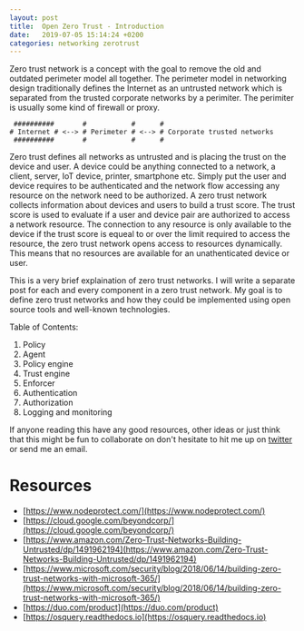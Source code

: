 ```yaml
---
layout: post
title:  Open Zero Trust - Introduction
date:   2019-07-05 15:14:24 +0200
categories: networking zerotrust
---
```

Zero trust network is a concept with the goal to remove the old and outdated perimeter model all together. The perimeter model in networking design traditionally defines the Internet as an untrusted network which is separated from the trusted corporate networks by a perimiter. The perimiter is usually some kind of firewall or proxy. 

```
 ##########       #           #      #
# Internet # <--> # Perimeter # <--> # Corporate trusted networks
 ##########       #           #	     # 
```
Zero trust defines all networks as untrusted and is placing the trust on the device and user. A device could be anything connected to a network, a client, server, IoT device, printer, smartphone etc. Simply put the user and device requires to be authenticated and the network flow accessing any resource on the network need to be authorized. A zero trust network collects information about devices and users to build a trust score. The trust score is used to evaluate if a user and device pair are authorized to access a network resource. The connection to any resource is only available to the device if the trust score is equeal to or over the limit required to access the resource, the zero trust network opens access to resources dynamically. This means that no resources are available for an unathenticated device or user. 

This is a very brief explaination of zero trust networks. I will write a separate post for each and every component in a zero trust network. My goal is to define zero trust networks and how they could be implemented using open source tools and well-known technologies. 

Table of Contents: 
1. Policy
2. Agent
3. Policy engine
4. Trust engine
5. Enforcer 
6. Authentication
7. Authorization
8. Logging and monitoring

If anyone reading this have any good resources, other ideas or just think that this might be fun to collaborate on don't hesitate to hit me up on [twitter](https://www.twitter.com/bewniac) or send me an email. 


# Resources
- [https://www.nodeprotect.com/](https://www.nodeprotect.com/)
- [https://cloud.google.com/beyondcorp/](https://cloud.google.com/beyondcorp/)
- [https://www.amazon.com/Zero-Trust-Networks-Building-Untrusted/dp/1491962194](https://www.amazon.com/Zero-Trust-Networks-Building-Untrusted/dp/1491962194)
- [https://www.microsoft.com/security/blog/2018/06/14/building-zero-trust-networks-with-microsoft-365/](https://www.microsoft.com/security/blog/2018/06/14/building-zero-trust-networks-with-microsoft-365/)
- [https://duo.com/product](https://duo.com/product)
- [https://osquery.readthedocs.io](https://osquery.readthedocs.io)